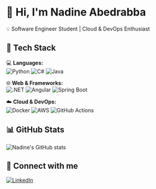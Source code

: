 # 👋 Hi, I'm Nadine Abedrabba  

💡 Software Engineer Student | Cloud & DevOps Enthusiast  

## 🚀 Tech Stack  
💻 **Languages:**  
![Python](https://img.shields.io/badge/Python-3776AB?style=for-the-badge&logo=python&logoColor=white)
![C#](https://img.shields.io/badge/C%23-239120?style=for-the-badge&logo=c-sharp&logoColor=white)
![Java](https://img.shields.io/badge/Java-007396?style=for-the-badge&logo=openjdk&logoColor=white)

🌐 **Web & Frameworks:**  
![.NET](https://img.shields.io/badge/.NET-512BD4?style=for-the-badge&logo=dotnet&logoColor=white)
![Angular](https://img.shields.io/badge/Angular-DD0031?style=for-the-badge&logo=angular&logoColor=white)
![Spring Boot](https://img.shields.io/badge/Spring_Boot-6DB33F?style=for-the-badge&logo=spring&logoColor=white)

☁️ **Cloud & DevOps:**  
![Docker](https://img.shields.io/badge/Docker-2496ED?style=for-the-badge&logo=docker&logoColor=white)
![AWS](https://img.shields.io/badge/AWS-232F3E?style=for-the-badge&logo=amazon-aws&logoColor=white)
![GitHub Actions](https://img.shields.io/badge/GitHub%20Actions-2088FF?style=for-the-badge&logo=github-actions&logoColor=white)

## 📊 GitHub Stats
![Nadine's GitHub stats](https://github-readme-stats.vercel.app/api?username=NadineAbedrabba&show_icons=true&theme=tokyonight)

## 🌟 Connect with me
[![LinkedIn](https://img.shields.io/badge/LinkedIn-blue?style=for-the-badge&logo=linkedin&logoColor=white)](https://www.linkedin.com/in/nadineabedrabba/)
